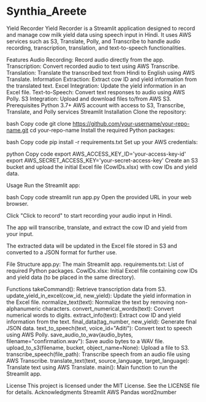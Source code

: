 # Synthia_Areete
Yield Recorder
Yield Recorder is a Streamlit application designed to record and manage cow milk yield data using speech input in Hindi. It uses AWS services such as S3, Translate, Polly, and Transcribe to handle audio recording, transcription, translation, and text-to-speech functionalities.

Features
Audio Recording: Record audio directly from the app.
Transcription: Convert recorded audio to text using AWS Transcribe.
Translation: Translate the transcribed text from Hindi to English using AWS Translate.
Information Extraction: Extract cow ID and yield information from the translated text.
Excel Integration: Update the yield information in an Excel file.
Text-to-Speech: Convert text responses to audio using AWS Polly.
S3 Integration: Upload and download files to/from AWS S3.
Prerequisites
Python 3.7+
AWS account with access to S3, Transcribe, Translate, and Polly services
Streamlit
Installation
Clone the repository:

bash
Copy code
git clone https://github.com/your-username/your-repo-name.git
cd your-repo-name
Install the required Python packages:

bash
Copy code
pip install -r requirements.txt
Set up your AWS credentials:

python
Copy code
export AWS_ACCESS_KEY_ID='your-access-key-id'
export AWS_SECRET_ACCESS_KEY='your-secret-access-key'
Create an S3 bucket and upload the initial Excel file (CowIDs.xlsx) with cow IDs and yield data.

Usage
Run the Streamlit app:

bash
Copy code
streamlit run app.py
Open the provided URL in your web browser.

Click "Click to record" to start recording your audio input in Hindi.

The app will transcribe, translate, and extract the cow ID and yield from your input.

The extracted data will be updated in the Excel file stored in S3 and converted to a JSON format for further use.

File Structure
app.py: The main Streamlit app.
requirements.txt: List of required Python packages.
CowIDs.xlsx: Initial Excel file containing cow IDs and yield data (to be placed in the same directory).

Functions
takeCommand(): Retrieve transcription data from S3.
update_yield_in_excel(cow_id, new_yield): Update the yield information in the Excel file.
normalize_text(text): Normalize the text by removing non-alphanumeric characters.
convert_numerical_words(text): Convert numerical words to digits.
extract_info(text): Extract cow ID and yield information from the text.
final_data(tag_number, new_yield): Generate final JSON data.
text_to_speech(text, voice_id="Aditi"): Convert text to speech using AWS Polly.
save_audio_to_wav(audio_bytes, filename="confirmation.wav"): Save audio bytes to a WAV file.
upload_to_s3(filename, bucket, object_name=None): Upload a file to S3.
transcribe_speech(file_path): Transcribe speech from an audio file using AWS Transcribe.
translate_text(text, source_language, target_language): Translate text using AWS Translate.
main(): Main function to run the Streamlit app.

License
This project is licensed under the MIT License. See the LICENSE file for details.
Acknowledgments
Streamlit
AWS
Pandas
word2number

